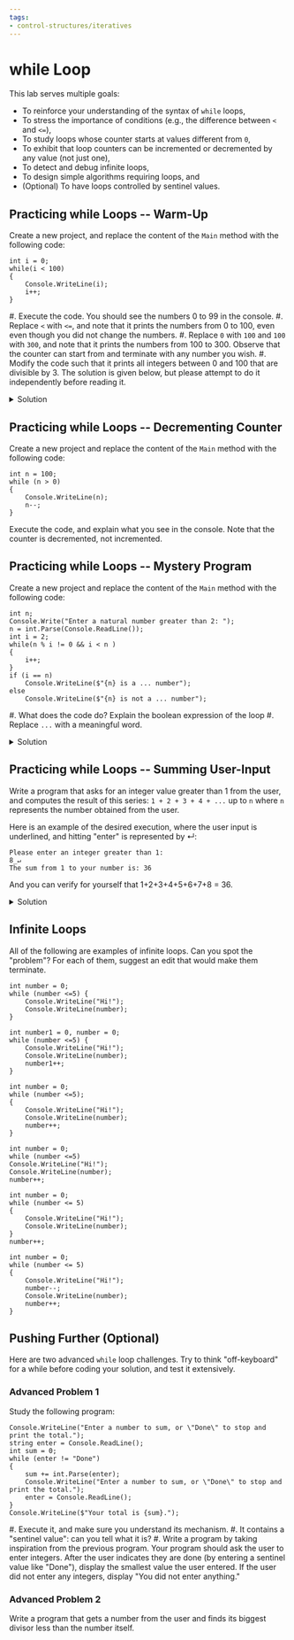 ```yaml
---
tags:
- control-structures/iteratives
---
```


#  while Loop

This lab serves multiple goals:

- To reinforce your understanding of the syntax of `while` loops,
- To stress the importance of conditions (e.g., the difference between `<` and `<=`),
- To study loops whose counter starts at values different from `0`,
- To exhibit that loop counters can be incremented or decremented by any value (not just one),
- To detect and debug infinite loops,
- To design simple algorithms requiring loops, and
- (Optional) To have loops controlled by sentinel values.

## Practicing while Loops -- Warm-Up

Create a new project, and replace the content of the `Main` method with the following code:

```
int i = 0;
while(i < 100)
{
    Console.WriteLine(i);
    i++;
}
```

#. Execute the code. You should see the numbers 0 to 99 in the console.
#. Replace `<` with `<=`, and note that it prints the numbers from 0 to 100, even even though you did not change the numbers.
#. Replace `0` with `100` and `100` with `300`, and note that it prints the numbers from 100 to 300. Observe that the counter can start from and terminate with any number you wish.
#. Modify the code such that it prints all integers between 0 and 100 that are divisible by 3. The solution is given below, but please attempt to do it independently before reading it.

<details><summary>Solution</summary>

To implement the above problem, you may use the following:

```
int i = 0;
while(i < 100)
{
    if(i % 3 == 0)
        Console.WriteLine(i);
    i++;
}
```

or

```
int i = 0;
while(i < 100)
{
    Console.WriteLine(i);
    i += 3;
}
```

Which one of the above codes seems more efficient / easier to understand / easier to debug?

Note that you do not have to increment the counter only by one each time.
You should update the counter wisely and try to use it more efficiently.
</details>

## Practicing while Loops -- Decrementing Counter

Create a new project and replace the content of the `Main` method with the following code:

```
int n = 100;
while (n > 0)
{
    Console.WriteLine(n);
    n--;
}
```

Execute the code, and explain what you see in the console. Note that the counter is decremented, not incremented.


## Practicing while Loops -- Mystery Program

Create a new project and replace the content of the `Main` method with the following code:

```
int n;
Console.Write("Enter a natural number greater than 2: ");
n = int.Parse(Console.ReadLine());
int i = 2;
while(n % i != 0 && i < n )
{
    i++;
}
if (i == n)
    Console.WriteLine($"{n} is a ... number");
else
    Console.WriteLine($"{n} is not a ... number");
```

#. What does the code do? Explain the boolean expression of the loop
#. Replace `...` with a meaningful word.

<details><summary>Solution</summary>
#. The boolean expression uses a counter `i`, whose original value is 2, and then checks if:

    - the result of the division of `n` by `i` is 0 (stated differently: whether `i` can divide `n`),
    - `i` is less than `n`.
In other words, it tries to divide `n` by all the numbers between 2 and `n-1`, and exits if there is a number that divides `n`.

#. This program computes if the number entered by the user is prime! So, we should replace `...` with "prime"!
</details>

## Practicing while Loops -- Summing User-Input

Write a program that asks for an integer value greater than 1 from the user, and computes the result of this series: `1 + 2 + 3 + 4 + ...` up to  `n` where `n` represents the number obtained from the user.

Here is an example of the desired execution, where the user input is underlined, and hitting "enter" is represented by ↵:

```text
Please enter an integer greater than 1:
8̲↵
The sum from 1 to your number is: 36
```

And you can verify for yourself that 1+2+3+4+5+6+7+8 = 36.
<details><summary>Solution</summary>
You can look at the code under "Accumulator" at <https://princomp.github.io/book.html#vocabulary-1> to get started: essentially, you need to replace the fixed value 10 with the value given by the user.
</details>

## Infinite Loops

All of the following are examples of infinite loops.
Can you spot the "problem"?
For each of them, suggest an edit that would make them terminate.

```
int number = 0;
while (number <=5) {
    Console.WriteLine("Hi!");
    Console.WriteLine(number);
}
```

```
int number1 = 0, number = 0;
while (number <=5) {
    Console.WriteLine("Hi!");
    Console.WriteLine(number);
    number1++;
}
```

```
int number = 0;
while (number <=5);
{
    Console.WriteLine("Hi!");
    Console.WriteLine(number);
    number++;
}
```

```
int number = 0;
while (number <=5)
Console.WriteLine("Hi!");
Console.WriteLine(number);
number++;
```

```
int number = 0;
while (number <= 5)
{
    Console.WriteLine("Hi!");
    Console.WriteLine(number);
}
number++;
```

```
int number = 0;
while (number <= 5)
{
    Console.WriteLine("Hi!");
    number--;
    Console.WriteLine(number);
    number++;
}
```

## Pushing Further (Optional)

Here are two advanced `while` loop challenges. 
Try to think "off-keyboard" for a while before coding your solution, and test it extensively.

### Advanced Problem 1

Study the following program:

```
Console.WriteLine("Enter a number to sum, or \"Done\" to stop and print the total.");
string enter = Console.ReadLine();
int sum = 0;
while (enter != "Done")
{
    sum += int.Parse(enter);
    Console.WriteLine("Enter a number to sum, or \"Done\" to stop and print the total.");
    enter = Console.ReadLine();
}
Console.WriteLine($"Your total is {sum}.");
```

#. Execute it, and make sure you understand its mechanism.
#. It contains a "sentinel value": can you tell what it is?
#. Write a program by taking inspiration from the previous program. Your program should ask the user to enter integers. After the user indicates they are done (by entering a sentinel value like "Done"), display the smallest value the user entered. If the user did not enter any integers, display "You did not enter anything."

### Advanced Problem 2

Write a program that gets a number from the user and finds its biggest divisor less than the number itself.
